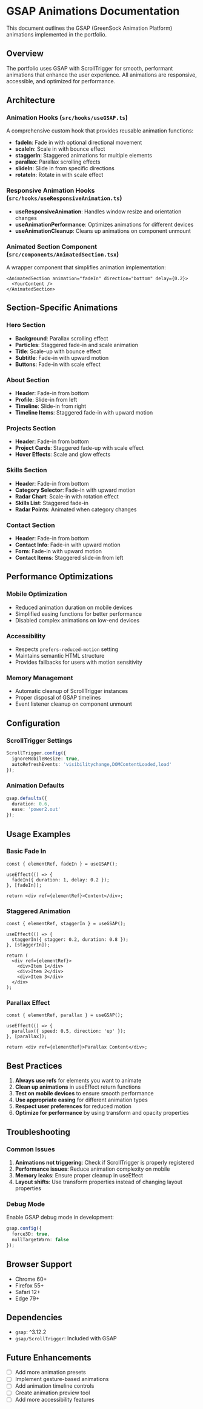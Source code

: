 # GSAP Animations Documentation

This document outlines the GSAP (GreenSock Animation Platform) animations implemented in the portfolio.

## Overview

The portfolio uses GSAP with ScrollTrigger for smooth, performant animations that enhance the user experience. All animations are responsive, accessible, and optimized for performance.

## Architecture

### Animation Hooks (`src/hooks/useGSAP.ts`)

A comprehensive custom hook that provides reusable animation functions:

- **fadeIn**: Fade in with optional directional movement
- **scaleIn**: Scale in with bounce effect
- **staggerIn**: Staggered animations for multiple elements
- **parallax**: Parallax scrolling effects
- **slideIn**: Slide in from specific directions
- **rotateIn**: Rotate in with scale effect

### Responsive Animation Hooks (`src/hooks/useResponsiveAnimation.ts`)

- **useResponsiveAnimation**: Handles window resize and orientation changes
- **useAnimationPerformance**: Optimizes animations for different devices
- **useAnimationCleanup**: Cleans up animations on component unmount

### Animated Section Component (`src/components/AnimatedSection.tsx`)

A wrapper component that simplifies animation implementation:

```tsx
<AnimatedSection animation="fadeIn" direction="bottom" delay={0.2}>
  <YourContent />
</AnimatedSection>
```

## Section-Specific Animations

### Hero Section
- **Background**: Parallax scrolling effect
- **Particles**: Staggered fade-in and scale animation
- **Title**: Scale-up with bounce effect
- **Subtitle**: Fade-in with upward motion
- **Buttons**: Fade-in with scale effect

### About Section
- **Header**: Fade-in from bottom
- **Profile**: Slide-in from left
- **Timeline**: Slide-in from right
- **Timeline Items**: Staggered fade-in with upward motion

### Projects Section
- **Header**: Fade-in from bottom
- **Project Cards**: Staggered fade-up with scale effect
- **Hover Effects**: Scale and glow effects

### Skills Section
- **Header**: Fade-in from bottom
- **Category Selector**: Fade-in with upward motion
- **Radar Chart**: Scale-in with rotation effect
- **Skills List**: Staggered fade-in
- **Radar Points**: Animated when category changes

### Contact Section
- **Header**: Fade-in from bottom
- **Contact Info**: Fade-in with upward motion
- **Form**: Fade-in with upward motion
- **Contact Items**: Staggered slide-in from left

## Performance Optimizations

### Mobile Optimization
- Reduced animation duration on mobile devices
- Simplified easing functions for better performance
- Disabled complex animations on low-end devices

### Accessibility
- Respects `prefers-reduced-motion` setting
- Maintains semantic HTML structure
- Provides fallbacks for users with motion sensitivity

### Memory Management
- Automatic cleanup of ScrollTrigger instances
- Proper disposal of GSAP timelines
- Event listener cleanup on component unmount

## Configuration

### ScrollTrigger Settings
```typescript
ScrollTrigger.config({
  ignoreMobileResize: true,
  autoRefreshEvents: 'visibilitychange,DOMContentLoaded,load'
});
```

### Animation Defaults
```typescript
gsap.defaults({
  duration: 0.6,
  ease: 'power2.out'
});
```

## Usage Examples

### Basic Fade In
```tsx
const { elementRef, fadeIn } = useGSAP();

useEffect(() => {
  fadeIn({ duration: 1, delay: 0.2 });
}, [fadeIn]);

return <div ref={elementRef}>Content</div>;
```

### Staggered Animation
```tsx
const { elementRef, staggerIn } = useGSAP();

useEffect(() => {
  staggerIn({ stagger: 0.2, duration: 0.8 });
}, [staggerIn]);

return (
  <div ref={elementRef}>
    <div>Item 1</div>
    <div>Item 2</div>
    <div>Item 3</div>
  </div>
);
```

### Parallax Effect
```tsx
const { elementRef, parallax } = useGSAP();

useEffect(() => {
  parallax({ speed: 0.5, direction: 'up' });
}, [parallax]);

return <div ref={elementRef}>Parallax Content</div>;
```

## Best Practices

1. **Always use refs** for elements you want to animate
2. **Clean up animations** in useEffect return functions
3. **Test on mobile devices** to ensure smooth performance
4. **Use appropriate easing** for different animation types
5. **Respect user preferences** for reduced motion
6. **Optimize for performance** by using transform and opacity properties

## Troubleshooting

### Common Issues

1. **Animations not triggering**: Check if ScrollTrigger is properly registered
2. **Performance issues**: Reduce animation complexity on mobile
3. **Memory leaks**: Ensure proper cleanup in useEffect
4. **Layout shifts**: Use transform properties instead of changing layout properties

### Debug Mode

Enable GSAP debug mode in development:
```typescript
gsap.config({
  force3D: true,
  nullTargetWarn: false
});
```

## Browser Support

- Chrome 60+
- Firefox 55+
- Safari 12+
- Edge 79+

## Dependencies

- `gsap`: ^3.12.2
- `gsap/ScrollTrigger`: Included with GSAP

## Future Enhancements

- [ ] Add more animation presets
- [ ] Implement gesture-based animations
- [ ] Add animation timeline controls
- [ ] Create animation preview tool
- [ ] Add more accessibility features
